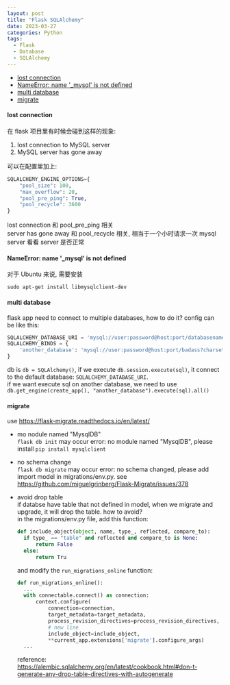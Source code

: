 ```yaml
---
layout: post
title: "Flask SQLAlchemy"
date: 2023-03-27
categories: Python
tags:
  - Flask
  - Database
  - SQLAlchemy
---
```


- [lost connection](#lost-connection)
- [NameError: name '\_mysql' is not defined](#nameerror-name-_mysql-is-not-defined)
- [multi database](#multi-database)
- [migrate](#migrate)

#### lost connection

在 flask 项目里有时候会碰到这样的现象:

1. lost connection to MySQL server
2. MySQL server has gone away

可以在配置里加上:

```python
SQLALCHEMY_ENGINE_OPTIONS={
    "pool_size": 100,
    "max_overflow": 20,
    "pool_pre_ping": True,
    "pool_recycle": 3600
}
```

lost connection 和 pool_pre_ping 相关  
server has gone away 和 pool_recycle 相关, 相当于一个小时请求一次 mysql server 看看 server 是否正常

#### NameError: name '\_mysql' is not defined

对于 Ubuntu 来说, 需要安装

```shell
sudo apt-get install libmysqlclient-dev
```

#### multi database

flask app need to connect to multiple databases, how to do it?
config can be like this:

```python
SQLALCHEMY_DATABASE_URI = 'mysql://user:password@host:port/databasename?charset=utf8mb4'
SQLALCHEMY_BINDS = {
    'another_database': 'mysql://user:password@host:port/badass?charset=utf8mb4',
}
```

db is `db = SQLAlchemy()`, if we execute `db.session.execute(sql)`, it connect to the default database: `SQLALCHEMY_DATABASE_URI`.  
if we want execute sql on another database, we need to use ` db.get_engine(create_app(), "another_database").execute(sql).all()`

#### migrate

use <https://flask-migrate.readthedocs.io/en/latest/>

- mo nodule named "MysqlDB"  
  `flask db init` may occur error: no module named "MysqlDB", please install `pip install mysqlclient`

- no schema change  
  `flask db migrate` may occur error: no schema changed, please add import model in migrations/env.py. see <https://github.com/miguelgrinberg/Flask-Migrate/issues/378>

- avoid drop table  
  if databse have table that not defined in model, when we migrate and upgrade, it will drop the table. how to avoid?  
  in the migrations/env.py file, add this function:
  ```python
  def include_object(object, name, type_, reflected, compare_to):
    if type_ == "table" and reflected and compare_to is None:
        return False
    else:
        return Tru
  ```
  and modify the `run_migrations_online` function:
  ```python
  def run_migrations_online():
    ...
    with connectable.connect() as connection:
        context.configure(
            connection=connection,
            target_metadata=target_metadata,
            process_revision_directives=process_revision_directives,
            # new line
            include_object=include_object,
            **current_app.extensions['migrate'].configure_args)
    ...
  ```
  reference: <https://alembic.sqlalchemy.org/en/latest/cookbook.html#don-t-generate-any-drop-table-directives-with-autogenerate>
